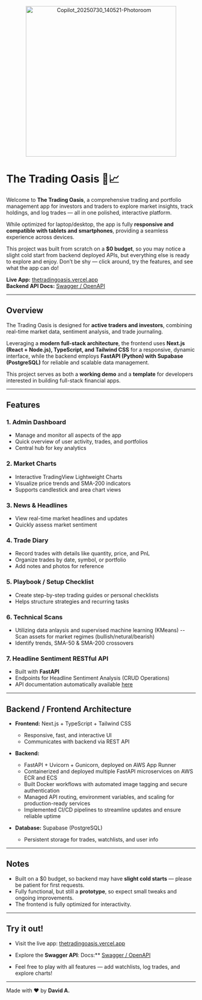 
<p align="center">
  <img src="https://github.com/user-attachments/assets/8eeadb11-104a-4f4a-8e3c-9512adcd6148" width="400" height="400" alt="Copilot_20250730_140521-Photoroom" />
</p>

# The Trading Oasis 🌊📈


Welcome to **The Trading Oasis**, a comprehensive trading and portfolio management app for investors and traders to explore market insights, track holdings, and log trades — all in one polished, interactive platform.  

While optimized for laptop/desktop, the app is fully **responsive and compatible with tablets and smartphones**, providing a seamless experience across devices.  

This project was built from scratch on a **$0 budget**, so you may notice a slight cold start from backend deployed APIs, but everything else is ready to explore and enjoy. Don’t be shy — click around, try the features, and see what the app can do!  

**Live App:** [thetradingoasis.vercel.app](https://thetradingoasis.vercel.app)  
**Backend API Docs:** [Swagger / OpenAPI](https://63hik2jr4c.us-east-1.awsapprunner.com/docs)

---

## Overview

The Trading Oasis is designed for **active traders and investors**, combining real-time market data, sentiment analysis, and trade journaling.  

Leveraging a **modern full-stack architecture**, the frontend uses **Next.js (React + Node.js), TypeScript, and Tailwind CSS** for a responsive, dynamic interface, while the backend employs **FastAPI (Python) with Supabase (PostgreSQL)** for reliable and scalable data management.  

This project serves as both a **working demo** and a **template** for developers interested in building full-stack financial apps.

---

## Features

### 1. **Admin Dashboard**
- Manage and monitor all aspects of the app  
- Quick overview of user activity, trades, and portfolios  
- Central hub for key analytics

### 2. **Market Charts**
- Interactive TradingView Lightweight Charts  
- Visualize price trends and SMA-200 indicators  
- Supports candlestick and area chart views

### 3. **News & Headlines**
- View real-time market headlines and updates  
- Quickly assess market sentiment

### 4. **Trade Diary**
- Record trades with details like quantity, price, and PnL  
- Organize trades by date, symbol, or portfolio  
- Add notes and photos for reference  

### 5. **Playbook / Setup Checklist**
- Create step-by-step trading guides or personal checklists  
- Helps structure strategies and recurring tasks

### 6. **Technical Scans**
- Utilizing data anlaysis and supervised machine learning (KMeans) -- Scan assets for market regimes (bullish/netural/bearish)
- Identify trends, SMA-50 & SMA-200 crossovers

### 7. **Headline Sentiment RESTful API**
- Built with **FastAPI**  
- Endpoints for Headline Sentiment Analysis (CRUD Operations)
- API documentation automatically available [here](https://63hik2jr4c.us-east-1.awsapprunner.com/docs)

---

## Backend / Frontend Architecture

- **Frontend:** Next.js + TypeScript + Tailwind CSS  
  - Responsive, fast, and interactive UI  
  - Communicates with backend via REST API  
  
- **Backend:** 
  - FastAPI + Uvicorn + Gunicorn, deployed on AWS App Runner 
  - Containerized and deployed multiple FastAPI microservices on AWS ECR and ECS
  - Built Docker workflows with automated image tagging and secure authentication
  - Managed API routing, environment variables, and scaling for production-ready services
  - Implemented CI/CD pipelines to streamline updates and ensure reliable uptime

- **Database:** Supabase (PostgreSQL)  
  - Persistent storage for trades, watchlists, and user info  

---

## Notes
- Built on a $0 budget, so backend may have **slight cold starts** — please be patient for first requests.  
- Fully functional, but still a **prototype**, so expect small tweaks and ongoing improvements.  
- The frontend is fully optimized for interactivity.

---

## Try it out!

- Visit the live app: [thetradingoasis.vercel.app](https://thetradingoasis.vercel.app)  
- Explore the **Swagger API**: Docs:** [Swagger / OpenAPI](https://63hik2jr4c.us-east-1.awsapprunner.com/docs)

- Feel free to play with all features — add watchlists, log trades, and explore charts!  

---

Made with ❤️ by **David A.**

